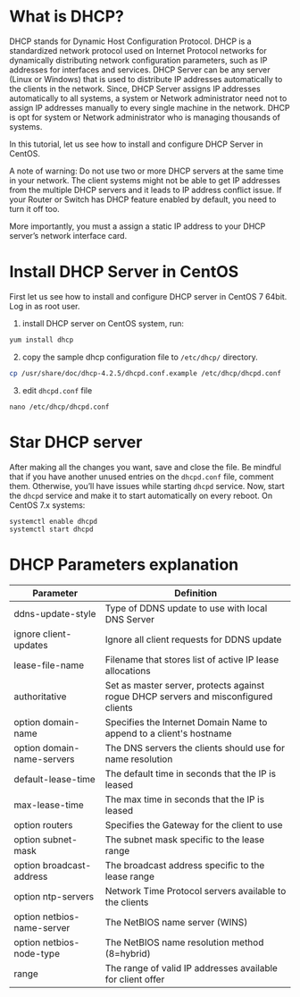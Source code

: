 # What is DHCP?

DHCP stands for Dynamic Host Configuration Protocol. DHCP is a standardized network
protocol used on Internet Protocol networks for dynamically distributing network
configuration parameters, such as IP addresses for interfaces and services. DHCP Server
can be any server (Linux or Windows) that is used to distribute IP addresses automatically
to the clients in the network. Since, DHCP Server assigns IP addresses automatically to all
systems, a system or Network administrator need not to assign IP addresses manually to
every single machine in the network. DHCP is opt for system or Network administrator who
is managing thousands of systems.

In this tutorial, let us see how to install and configure DHCP Server in CentOS.

>>>
A note of warning: Do not use two or more DHCP servers at the same time in your
network. The client systems might not be able to get IP addresses from the multiple DHCP
servers and it leads to IP address conflict issue. If your Router or Switch has DHCP feature
enabled by default, you need to turn it off too.
>>>

More importantly, you must a assign a static IP address to your DHCP server’s network
interface card.

# Install DHCP Server in CentOS

First let us see how to install and configure DHCP server in CentOS 7 64bit.
Log in as root user.
1. install DHCP server on CentOS system, run:

``` bash
yum install dhcp
```

2. copy the sample dhcp configuration file to `/etc/dhcp/` directory.

``` bash
cp /usr/share/doc/dhcp-4.2.5/dhcpd.conf.example /etc/dhcp/dhcpd.conf
```

3. edit `dhcpd.conf` file

```
nano /etc/dhcp/dhcpd.conf
```

# Star DHCP server

After making all the changes you want, save and close the file. Be mindful that if you have
another unused entries on the `dhcpd.conf` file, comment them. Otherwise, you’ll have
issues while starting `dhcpd` service.
Now, start the `dhcpd` service and make it to start automatically on every reboot.
On CentOS 7.x systems:
```
systemctl enable dhcpd
systemctl start dhcpd
```

# DHCP Parameters explanation

Parameter|Definition
--- | ---
ddns-update-style|Type of DDNS update to use with local DNS Server
ignore client-updates|Ignore all client requests for DDNS update
lease-file-name|Filename that stores list of active IP lease allocations
authoritative|Set as master server, protects against rogue DHCP servers and misconfigured clients
option domain-name|Specifies the Internet Domain Name to append to a client's hostname
option domain-name-servers|The DNS servers the clients should use for name resolution
default-lease-time|The default time in seconds that the IP is leased
max-lease-time|The max time in seconds that the IP is leased
option routers|Specifies the Gateway for the client to use
option subnet-mask|The subnet mask specific to the lease range
option broadcast-address|The broadcast address specific to the lease range
option ntp-servers|Network Time Protocol servers available to the clients
option netbios-name-server|The NetBIOS name server (WINS)
option netbios-node-type|The NetBIOS name resolution method (8=hybrid)
range|The range of valid IP addresses available for client offer

